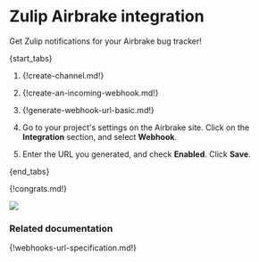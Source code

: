 # Zulip Airbrake integration

Get Zulip notifications for your Airbrake bug tracker!

{start_tabs}

1. {!create-channel.md!}

1. {!create-an-incoming-webhook.md!}

1. {!generate-webhook-url-basic.md!}

1. Go to your project's settings on the Airbrake site. Click on the
   **Integration** section, and select **Webhook**.

1. Enter the URL you generated, and check **Enabled**.
   Click **Save**.

{end_tabs}

{!congrats.md!}

![](/static/images/integrations/airbrake/001.png)

### Related documentation

{!webhooks-url-specification.md!}
